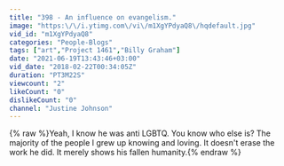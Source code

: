 ```yaml
---
title: "398 - An influence on evangelism."
image: "https:\/\/i.ytimg.com\/vi\/m1XgYPdyaQ8\/hqdefault.jpg"
vid_id: "m1XgYPdyaQ8"
categories: "People-Blogs"
tags: ["art","Project 1461","Billy Graham"]
date: "2021-06-19T13:43:46+03:00"
vid_date: "2018-02-22T00:34:05Z"
duration: "PT3M22S"
viewcount: "2"
likeCount: "0"
dislikeCount: "0"
channel: "Justine Johnson"
---
```

{% raw %}Yeah, I know he was anti LGBTQ. You know who else is? The majority of the people I grew up knowing and loving. It doesn't erase the work he did. It merely shows his fallen humanity.{% endraw %}
